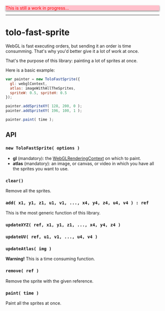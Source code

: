 <p style="color:red; background:pink; box-shadow: 0 2px 4px rgba(0,0,0,.5)">
  This is still a work in progress...
</p>

----

# tolo-fast-sprite

WebGL is fast executing orders, but sending it an order is time consumming.
That's why you'd better give it a lot of work at once.

That's the purpose of this library: painting a lot of sprites at once.

Here is a basic example:

``` js
var painter = new ToloFastSprite({
  gl: webglContext,
  atlas: imageWithAllTheSprites,
  spriteW: 0.5, spriteH: 0.5
});

painter.addSpriteXY( 128, 200, 0 );
painter.addSpriteXY( 196, 100, 1 );

painter.paint( time );
```

## API
### `new ToloFastSprite( options )`

* __gl__ (mandatory): the [WebGLRenderingContext](https://developer.mozilla.org/en-US/docs/Web/API/WebGLRenderingContext) on which to paint.
* __atlas__ (mandatory): an image, or canvas, or video in which you have all the sprites you want to use.

### `clear()`

Remove all the sprites.

### `add( x1, y1, z1, u1, v1, ..., x4, y4, z4, u4, v4 ) : ref`

This is the most generic function of this library.

### `updateXYZ( ref, x1, y1, z1, ..., x4, y4, z4 )`

### `updateUV( ref, u1, v1, ..., u4, v4 )`

### `updateAtlas( img )`

__Warning!__ This is a time consuming function.

### `remove( ref )`

Remove the sprite with the given reference.

### `paint( time )`

Paint all the sprites at once.
